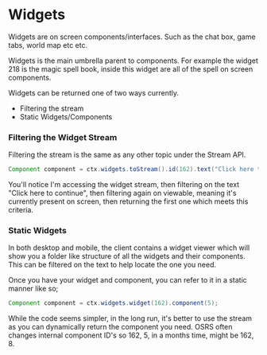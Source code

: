 # Widgets

Widgets are on screen components/interfaces. Such as the chat box, game tabs, world map etc etc.

Widgets is the main umbrella parent to components. For example the widget 218 is the magic spell book, inside this widget are all of the spell on screen components.

Widgets can be returned one of two ways currently. 

* Filtering the stream
* Static Widgets/Components

### Filtering the Widget Stream
Filtering the stream is the same as any other topic under the Stream API.
```java
Component component = ctx.widgets.toStream().id(162).text("Click here to continue").viewable.first();
```

You'll notice I'm accessing the widget stream, then filtering on the text "Click here to continue", then filtering again on viewable, meaning it's currently present on screen, then returning the first one which meets this criteria.

### Static Widgets

In both desktop and mobile, the client contains a widget viewer which will show you a folder like structure of all the widgets and their components.
This can be filtered on the text to help locate the one you need.

Once you have your widget and component, you can refer to it in a static manner like so;

```java
Component component = ctx.widgets.widget(162).component(5);
```

While the code seems simpler, in the long run, it's better to use the stream as you can dynamically return the component you need. OSRS often changes internal component ID's so 162, 5, in a months time, might be 162, 8.